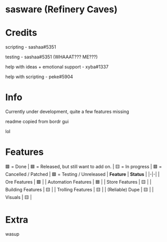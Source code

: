 # sasware (Refinery Caves)

# Credits
scripting - sashaa#5351

testing - sashaa#5351 (WHAAAT??? ME???)

help with ideas + emotional support - xyba#1337

help with scripting - peke#5904


# Info
Currently under development, quite a few features missing

readme copied from bordr gui

lol

# Features
🟩 = Done | 🟦 = Released, but still want to add on. | 🟨 = In progress | 🟥 = Cancelled / Patched | 🟪 = Testing / Unreleased
| **Feature** | **Status** |
|-|-|
| Ore Features | 🟩 |
| Automation Features | 🟦 |
| Store Features | 🟨 |
| Building Features | 🟨 |
| Trolling Features | 🟨 |
| (Reliable) Dupe | 🟨 |
| Visuals | 🟨 |

# Extra
wasup
